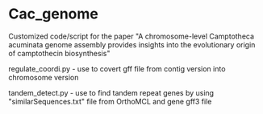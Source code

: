 # Cac_genome
Customized code/script for the paper "A chromosome-level Camptotheca acuminata genome assembly provides insights into the evolutionary origin of camptothecin biosynthesis"

regulate_coordi.py - use to covert gff file from contig version into chromosome version

tandem_detect.py - use to find tandem repeat genes by using "similarSequences.txt" file from OrthoMCL and gene gff3 file
